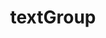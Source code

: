 ---
title: textGroup
redirect_to: https://ucfopen.github.io/Obojobo-Docs/releases/v3.3.2/developers/obo_nodes/text_group
---